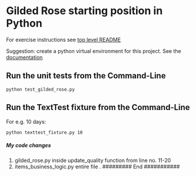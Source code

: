 # Gilded Rose starting position in Python

For exercise instructions see [top level README](../README.md)

Suggestion: create a python virtual environment for this project. See the [documentation](https://docs.python.org/3/library/venv.html)

## Run the unit tests from the Command-Line

```
python test_gilded_rose.py
```

## Run the TextTest fixture from the Command-Line

For e.g. 10 days:

```
python texttest_fixture.py 10
```
##### My code changes ####
1) gilded_rose.py inside update_quality function from line no. 11-20
2) items_business_logic.py entire file . 
#########  End ###########
 
